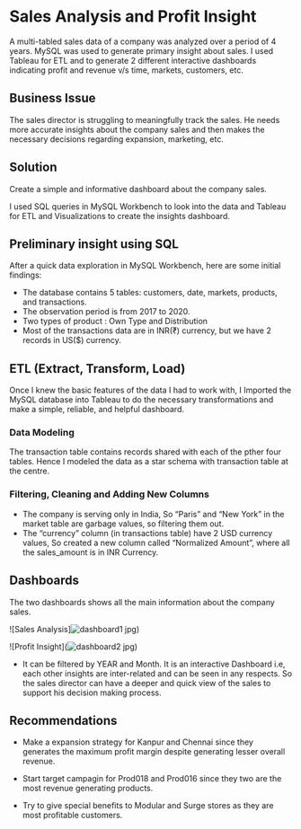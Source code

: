 # Sales Analysis and Profit Insight

A multi-tabled sales data of a company was analyzed over a period of 4 years. MySQL was used to generate primary insight about sales. I used Tableau for ETL and to generate 2 different interactive dashboards indicating profit and revenue v/s time, markets, customers, etc.



## Business Issue
The sales director is struggling to meaningfully track the sales. He needs more accurate insights about the company sales and then makes the necessary decisions regarding expansion, marketing, etc.
## Solution
Create a simple and informative dashboard about the company sales.

I used SQL queries in MySQL Workbench to look into the data and Tableau for ETL and Visualizations to create the insights dashboard.

## Preliminary insight using SQL

After a quick data exploration in MySQL Workbench, here are some initial findings:

- The database contains 5 tables: customers, date, markets, products, and transactions.
- The observation period is from 2017 to 2020.
- Two types of product : Own Type and Distribution
- Most of the transactions data are in INR(₹) currency, but we have 2 records in US($) currency. 


## ETL (Extract, Transform, Load)

Once I knew the basic features of the data I had to work with, I Imported the MySQL database into Tableau to do the necessary transformations and make a simple, reliable, and helpful dashboard.

### Data Modeling

The transaction table contains records shared with each of the pther four tables. Hence I modeled the data as a star schema with transaction table at the centre. 

### Filtering, Cleaning and Adding New Columns

- The company is serving only in India, So “Paris” and “New York” in the market table are garbage values, so filtering them out.
- The “currency” column (in transactions table) have 2 USD currency values, So created a new column called “Normalized Amount”, where all the sales_amount is in INR Currency.
## Dashboards

The two dashboards shows all the main information about the company sales.

![Sales Analysis]![dashboard1 jpg](https://user-images.githubusercontent.com/121576163/220355318-0c67a862-2841-4260-a9a3-526934b8809b.jpg))

![Profit Insight](![dashboard2 jpg](https://user-images.githubusercontent.com/121576163/220357111-5cdcfcb4-b4cf-4a8e-bd5a-760ba45b06f2.jpg))

- It can be filtered by YEAR and Month. It is an interactive Dashboard i.e, each other insights are inter-related and can be seen in any respects. So the sales director can have a deeper and quick view of the sales to support his decision making process.
## Recommendations

- Make a expansion strategy for Kanpur and Chennai since they generates the maximum profit margin despite generating lesser overall revenue.

- Start target campagin for Prod018 and Prod016 since they two are the most revenue generating products.

- Try to give special benefits to Modular and Surge stores as they are most profitable customers.

